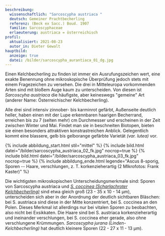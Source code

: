 ```yaml
---
beschreibung:
  wissenschaftlich: "Sarcoscypha austriaca "
  deutsch: Gemeiner Prachtbecherling
  referenz: (Beck ex Sacc.) Boud. 1907
  familie: Sarcoscyphaceae
  erlaeuterung: austriaca = österreichisch
profil:
  aktualisiert: 2021-08-23
  autor_in: Dieter Gewalt
hauptbild:
  anzeige: true
  datei: /bilder/sarcoscypha_aurantiaca_01_dg.jpg
---
```

Einen Kelchbecherling zu finden ist immer ein Ausrufungszeichen wert, eine exakte Benennung ohne mikroskopische Überprüfung jedoch stets mit einem Fragezeichen zu versehen. Die drei in Mitteleuropa vorkommenden Arten sind mit bloßem Auge kaum zu unterscheiden. Von diesen ist *Sarcoscyha austriaca* die häufigste, aber keineswegs "gemeine" Art (anderer Name: Österreichischer Kelchbecherling).

Alle drei sind intensiv zinnober- bis karminrot gefärbt, Außenseite deutlich heller, haben einen mit der Lupe erkennbaren haarigen Becherrand, erreichen bis zu 7 (selten mehr) cm Durchmesser und erscheinen in der Zeit zwischen Winter und Mai. Findet man sie in beschneiten Biotopen, bieten sie einen besonders attraktiven konstrastreichen Anblick. Gelegentlich kommt eine blassere, gelb bis gelborange gefärbte Varietät *(var. lutea)* vor.

{% include abbildung_start.html stil="mittel" %}
{% include bild.html datei="/bilder/sarcoscypha_austriaca_02_fk.jpg" nocrop=true %}
{% include bild.html datei="/bilder/sarcoscypha_austriaca_03_fk.jpg" nocrop=true %}
{% include abbildung_ende.html legende="Ascus 8-sporig, Sporen -- Haare, verschlungen, z. T. korkenzieherartig (2 MIkrofotos: Frank Kaster)" %}

Die wichtigsten mikroskopischen Unterscheidungsmerkmale sind: Sporen von Sarcoscypha austriaca und *[S. coccinea (Scharlachroter Kelchbecherling)](/pilze/sarcoscypha-coccinea-scharlachroter-kelchbecherling)* sind etwa gleich groß (23 - 35 x 10 - 14 µm), unterscheiden sich aber in der Anordnung der deutlich sichtbaren Bläschen: bei S. austriaca sind diese in der Mitte konzentriert, bei S. coccinea an den Polen. Dieses Merkmal ist allerdings nur bei vitalen Sporen zu beobachten, also nicht bei Exsikkaten. Die Haare sind bei S. austriaca korkenzieherartig und ineinander verschlungen, bei S. coccinea eher gerade, also ohne verschlungene Krümmungen. *Sarcoscypha jurana (Linden-Kelchbecherling)* hat deutlich kleinere Sporen (22 - 27 x 11 - 13 µm).
